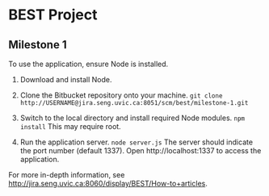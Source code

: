 # BEST Project
## Milestone 1

To use the application, ensure Node is installed.

1. Download and install Node.

2. Clone the Bitbucket repository onto your machine.
   `git clone http://USERNAME@jira.seng.uvic.ca:8051/scm/best/milestone-1.git`

3. Switch to the local directory and install required Node modules.
   `npm install`
   This may require root.
	
4. Run the application server.
   `node server.js`
   The server should indicate the port number (default 1337). Open http://localhost:1337 to access the application.

For more in-depth information, see http://jira.seng.uvic.ca:8060/display/BEST/How-to+articles.
